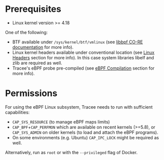 # Prerequisites

* Linux kernel version >= 4.18

One of the following:

* BTF available under `/sys/kernel/btf/vmlinux` (see [libbpf CO-RE documentation] for more info).
* Linux kernel headers available under conventional location (see [Linux Headers](./headers.md) section for more info).
  In this case system libraries libelf and zlib are required as well.
* Tracee's eBPF probe pre-compiled (see [eBPF Compilation](./ebpf-compilation.md) section for more info).

# Permissions

For using the eBPF Linux subsystem, Tracee needs to run with sufficient capabilities:

* `CAP_SYS_RESOURCE` (to manage eBPF maps limits)
* `CAP_BPF`+`CAP_PERFMON` which are available on recent kernels (>=5.8), or `CAP_SYS_ADMIN` on older kernels (to load
  and attach the eBPF programs).
* On some environments (e.g. Ubuntu) `CAP_IPC_LOCK` might be required as well.

Alternatively, run as `root` or with the `--privileged` flag of Docker.

[libbpf CO-RE documentation]: https://github.com/libbpf/libbpf#bpf-co-re-compile-once--run-everywhere